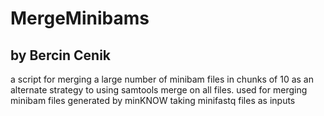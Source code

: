 # MergeMinibams
## by Bercin Cenik
a script for merging a large number of minibam files in chunks of 10 as an alternate strategy to using samtools merge on all files.
used for merging minibam files generated by minKNOW taking minifastq files as inputs
